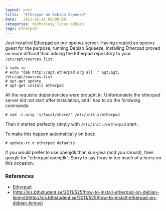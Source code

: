 ```yaml
---
layout: post
title:  "Etherpad on Debian Squeeze"
date:   2011-02-11 00:00:00
categories: technology linux debian
tags: etherpad
---
```


Just installed [Etherpad] on our openvz server.  Having created an openvz guest for the purpose, running Debian Squeeze, installing Etherpad proved no more difficult than adding the Etherpad repository to your `/etc/apt/sources.list`:

    $ sudo su
    # echo "deb http://apt.etherpad.org all ." &gt;&gt; /etc/apt/sources.list
    # apt-get update
    # apt-get install etherpad

All the requisite dependencies were brought in.  Unfortunately the etherpad server did not start after installation, and I had to do the following commands:

    # sed -i.orig 's/local/share/' /etc/init.d/etherpad

Then it started perfectly simply with `/etc/init.d/etherpad` start.

To make this happen automatically on boot:

    # update-rc.d etherpad defaults

If you would prefer to use openjdk than sun-java (and you should), then google for "etherpad openjdk".  Sorry to say I was in too much of a hurry on this occasion.


### References

   * [Etherpad]
   * [http://sis.bthstudent.se/2011/525/how-to-install-etherpad-on-debian-lenny/](http://sis.bthstudent.se/2011/525/how-to-install-etherpad-on-debian-lenny/)

[Etherpad]: http://etherpad.org/

